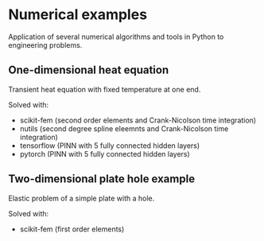 # Numerical examples
Application of several numerical algorithms and tools in Python to engineering problems.

## One-dimensional heat equation
Transient heat equation with fixed temperature at one end. 

Solved with: 
- scikit-fem (second order elements and Crank-Nicolson time integration)
- nutils (second degree spline eleemnts and Crank-Nicolson time integration)
- tensorflow (PINN with 5 fully connected hidden layers)
- pytorch (PINN with 5 fully connected hidden layers)


## Two-dimensional plate hole example
Elastic problem of a simple plate with a hole.

Solved with: 
- scikit-fem (first order elements)